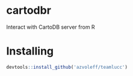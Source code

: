 # cartodbr
Interact with CartoDB server from R

# Installing

```R
devtools::install_github('azvoleff/teamlucc')
```
